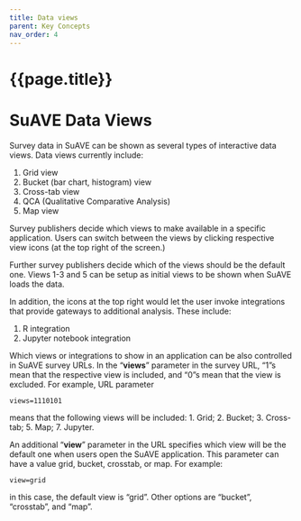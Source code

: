```yaml
---
title: Data views
parent: Key Concepts
nav_order: 4
---
```


# {{page.title}}

# SuAVE Data Views

Survey data in SuAVE can be shown as several types of interactive data views. Data views currently include:

1. Grid view
2. Bucket (bar chart, histogram) view
3. Cross-tab view
4. QCA (Qualitative Comparative Analysis)
5. Map view

Survey publishers decide which views to make available in a specific  application. Users can switch between the views by clicking respective  view icons (at the top right of the screen.)

Further survey publishers decide which of the views should be the  default one. Views 1-3 and 5 can be setup as initial views to be shown  when SuAVE loads the data.

In addition, the icons at the top right would let the user invoke  integrations that provide gateways to additional analysis. These  include:

1. R integration
2. Jupyter notebook integration

Which views or integrations to show in an application can be also controlled in SuAVE survey URLs. In the “**views**” parameter in the survey URL, “1”s mean that the respective view is  included, and “0”s mean that the view is excluded. For example, URL  parameter

```
views=1110101
```

means that the following views will be included: 1. Grid; 2. Bucket; 3. Cross-tab; 5. Map; 7. Jupyter.

An additional “**view**” parameter in the URL specifies  which view will be the default one when users open the SuAVE  application. This parameter can have a value grid, bucket, crosstab, or  map. For example:

```
view=grid
```

in this case, the default view is “grid”. Other options are “bucket”, “crosstab”, and “map”.